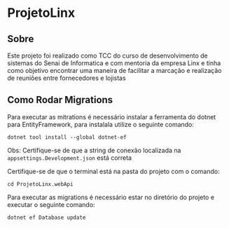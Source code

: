 # ProjetoLinx

## Sobre
Este projeto foi realizado como TCC do curso de desenvolvimento de sistemas do Senai de Informatica e com mentoria da empresa Linx e tinha como objetivo encontrar uma maneira de facilitar a marcação e realização de reuniões entre fornecedores e lojistas

## Como Rodar Migrations
Para executar as mitrations é necessário instalar a ferramenta do dotnet para EntityFramework, para instalala utilize o seguinte comando: 
```
dotnet tool install --global dotnet-ef
```

Obs: Certifique-se de que a string de conexão localizada na `appsettings.Development.json` está correta

Certifique-se de que o terminal está na pasta do projeto com o comando:
```
cd ProjetoLinx.webApi
```

Para executar as migrations é necessário estar no diretório do projeto e executar o seguinte comando:
```
dotnet ef Database update
```